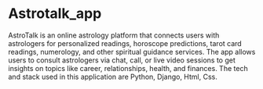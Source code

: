 # Astrotalk_app

AstroTalk is an online astrology platform that connects users with astrologers for personalized readings, horoscope predictions, tarot card readings, numerology, and other spiritual guidance services. The app allows users to consult astrologers via chat, call, or live video sessions to get insights on topics like career, relationships, health, and finances.
The tech and stack used in this application are Python, Django, Html, Css.
